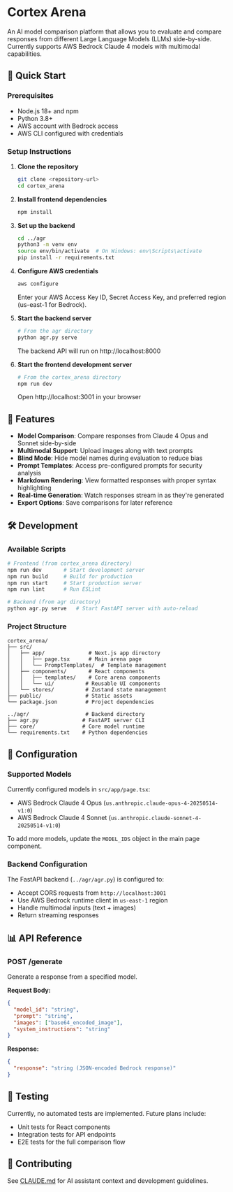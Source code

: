 # Cortex Arena

An AI model comparison platform that allows you to evaluate and compare responses from different Large Language Models (LLMs) side-by-side. Currently supports AWS Bedrock Claude 4 models with multimodal capabilities.

## 🚀 Quick Start

### Prerequisites

- Node.js 18+ and npm
- Python 3.8+
- AWS account with Bedrock access
- AWS CLI configured with credentials

### Setup Instructions

1. **Clone the repository**
   ```bash
   git clone <repository-url>
   cd cortex_arena
   ```

2. **Install frontend dependencies**
   ```bash
   npm install
   ```

3. **Set up the backend**
   ```bash
   cd ../agr
   python3 -m venv env
   source env/bin/activate  # On Windows: env\Scripts\activate
   pip install -r requirements.txt
   ```

4. **Configure AWS credentials**
   ```bash
   aws configure
   ```
   Enter your AWS Access Key ID, Secret Access Key, and preferred region (us-east-1 for Bedrock).

5. **Start the backend server**
   ```bash
   # From the agr directory
   python agr.py serve
   ```
   The backend API will run on http://localhost:8000

6. **Start the frontend development server**
   ```bash
   # From the cortex_arena directory
   npm run dev
   ```
   Open http://localhost:3001 in your browser

## 🎯 Features

- **Model Comparison**: Compare responses from Claude 4 Opus and Sonnet side-by-side
- **Multimodal Support**: Upload images along with text prompts
- **Blind Mode**: Hide model names during evaluation to reduce bias
- **Prompt Templates**: Access pre-configured prompts for security analysis
- **Markdown Rendering**: View formatted responses with proper syntax highlighting
- **Real-time Generation**: Watch responses stream in as they're generated
- **Export Options**: Save comparisons for later reference

## 🛠️ Development

### Available Scripts

```bash
# Frontend (from cortex_arena directory)
npm run dev       # Start development server
npm run build     # Build for production
npm run start     # Start production server
npm run lint      # Run ESLint

# Backend (from agr directory)
python agr.py serve   # Start FastAPI server with auto-reload
```

### Project Structure

```
cortex_arena/
├── src/
│   ├── app/              # Next.js app directory
│   │   ├── page.tsx      # Main arena page
│   │   └── PromptTemplates/  # Template management
│   ├── components/       # React components
│   │   ├── templates/    # Core arena components
│   │   └── ui/          # Reusable UI components
│   └── stores/          # Zustand state management
├── public/              # Static assets
└── package.json         # Project dependencies

../agr/                  # Backend directory
├── agr.py              # FastAPI server CLI
├── core/               # Core model runtime
└── requirements.txt    # Python dependencies
```

## 🔧 Configuration

### Supported Models

Currently configured models in `src/app/page.tsx`:
- AWS Bedrock Claude 4 Opus (`us.anthropic.claude-opus-4-20250514-v1:0`)
- AWS Bedrock Claude 4 Sonnet (`us.anthropic.claude-sonnet-4-20250514-v1:0`)

To add more models, update the `MODEL_IDS` object in the main page component.

### Backend Configuration

The FastAPI backend (`../agr/agr.py`) is configured to:
- Accept CORS requests from `http://localhost:3001`
- Use AWS Bedrock runtime client in `us-east-1` region
- Handle multimodal inputs (text + images)
- Return streaming responses

## 📊 API Reference

### POST /generate

Generate a response from a specified model.

**Request Body:**
```json
{
  "model_id": "string",
  "prompt": "string",
  "images": ["base64_encoded_image"],
  "system_instructions": "string"
}
```

**Response:**
```json
{
  "response": "string (JSON-encoded Bedrock response)"
}
```

## 🧪 Testing

Currently, no automated tests are implemented. Future plans include:
- Unit tests for React components
- Integration tests for API endpoints
- E2E tests for the full comparison flow

## 🤝 Contributing

See [CLAUDE.md](./CLAUDE.md) for AI assistant context and development guidelines.

